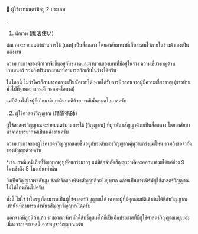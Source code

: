 ﻿📌 ผู้ใช้เวทมนตร์มีอยู่ 2 ประเภท

.
1. นักเวท (魔法使い)

นักเวทจะร่ายมนตร์ผ่านการใช้ [เกท] เป็นสื่อกลาง โดยอาศัยมานาที่เก็บสะสมไว้ภายในร่างตัวเองเป็นพลังงาน

ความเก่งกาจของนักเวทจึงขึ้นอยู่กับขนาดและจำนวนของเกทที่มีอยู่ในร่าง ความเชี่ยวชาญด้านเวทมนตร์ รวมถึงปริมาณมานาที่สามารถกักเก็บในร่างได้ครับ

ในโลกนี้ ไม่ว่าใครก็สามารถกลายเป็นนักเวทได้ หากได้รับการฝึกสอนจากผู้มีความเชี่ยวชาญ (ชาวบ้านทั่วไปที่ฐานะยากจนมักจะหมดโอกาส)

แต่ก็ต้องไม่ใช่ผู้ที่เกิดมามีเกทผิดปกติด้วย กรณีนั้นหมดโอกาสครับ

.
2. ผู้ใช้ศาสตร์วิญญาณ (精霊術師)

ผู้ใช้ศาสตร์วิญญาณจะร่ายมนตร์ผ่านการใช้ [วิญญาณ] ที่ผูกพันธสัญญาด้วยเป็นสื่อกลาง โดยอาศัยมานาจากบรรยากาศเป็นพลังงานครับ

ความเก่งกาจของผู้ใช้ศาสตร์วิญญาณเลยขึ้นอยู่กับระดับของวิญญาณคู่หูว่าแกร่งแค่ไหน รวมถึงข้อจำกัดของสัญญาด้วยครับ

*เช่น กรณีเอมิเลียที่วิญญาณคู่หูพัคแกร่งมากๆ แต่มีข้อจำกัดสัญญาว่าพัคจะออกมาช่วยได้แค่ช่วง 9 โมงเช้าถึง 5 โมงเย็นเท่านั้น

ยิ่งเป็นวิญญาณระดับสูง ข้อกำจัดของพันธสัญญาก็จะยิ่งยุ่งยาก คล้ายเป็นการเนิร์ฟผู้ใช้ศาสตร์วิญญาณไม่ให้โกงเกินไปครับ

ทั้งนี้ ไม่ใช่ว่าใครๆ ก็สามารถเป็นผู้ใช้ศาสตร์วิญญาณได้ เฉพาะผู้ที่มีคุณสมบัติเข้ากันได้ดีกับวิญญาณเท่านั้นที่สามารถทำพันธสัญญาวิญญาณได้ครับ

นอกจากที่ลูกุนิก้าแล้ว ราชอาณาจักรศักดิ์สิทธิ์กุสเทโก้ก็เป็นอีกประเทศที่มีผู้ใช้ศาสตร์วิญญาณอยู่เยอะ เนื่องจากประเทศนี้เคารพบูชาวิญญาณครับ
